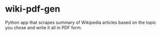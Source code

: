 # wiki-pdf-gen
Python app that scrapes summary of Wikipedia articles based on the topic you chose and write it all in PDF form.
